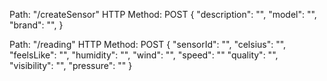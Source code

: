 Path: "/createSensor"
HTTP Method: POST
{
  "description": "",
  "model": "",
  "brand": "",
}

Path: "/reading"
HTTP Method: POST
{
  "sensorId": "",
  "celsius": "",
  "feelsLike": "",
  "humidity": "",
  "wind": "",
  "speed": ""
  "quality": "",
  "visibility": "",
  "pressure": ""
}


